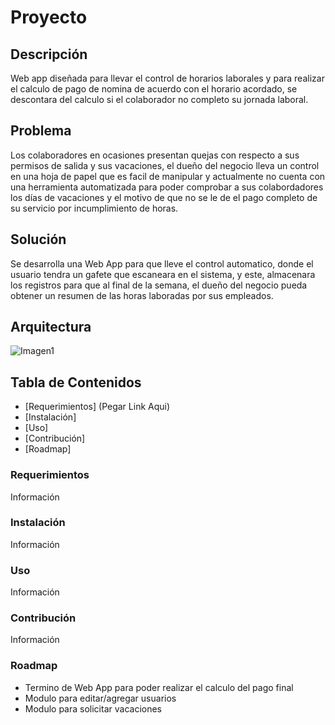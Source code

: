 # Proyecto
## Descripción
Web app diseñada para llevar el control de horarios laborales y  para realizar el calculo de pago de nomina de acuerdo con el horario acordado, se descontara del calculo si el colaborador no completo su jornada laboral.

## Problema
Los colaboradores en ocasiones presentan quejas con respecto a sus permisos de salida y sus vacaciones, el dueño del negocio lleva un control en una hoja de papel que es facil de manipular y actualmente no cuenta con una herramienta automatizada para poder comprobar a sus colabordadores los días de vacaciones y el motivo de que no se le de el pago completo de su servicio por incumplimiento de horas.

## Solución
Se desarrolla una Web App para que lleve el control automatico, donde el usuario tendra un gafete que escaneara en el sistema, y este, almacenara los registros para que al final de la semana, el dueño del negocio pueda obtener un resumen de las horas laboradas por sus empleados.

## Arquitectura
 ![Imagen1](https://github.com/Th33J0k33r/PagoNomina/assets/158702084/e2dc221a-f46d-4966-9fad-109848fb9bf8)
 
## Tabla de Contenidos
 - [Requerimientos] (Pegar Link Aqui)
 - [Instalación]
 - [Uso]
 - [Contribución]
 - [Roadmap]
 
### Requerimientos
 Información
### Instalación
 Información
### Uso
 Información
### Contribución
 Información
 
### Roadmap
- Termino de Web App para poder realizar el calculo del pago final
- Modulo para editar/agregar usuarios
- Modulo para solicitar vacaciones
